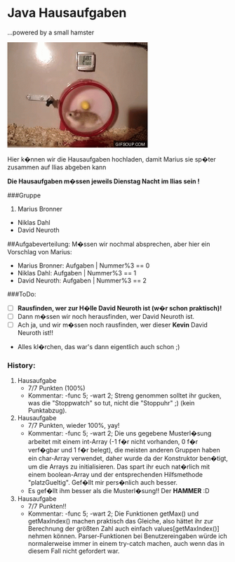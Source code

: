 # Java Hausaufgaben
...powered by a small hamster

![small hamster](smha.gif)

Hier k�nnen wir die Hausaufgaben hochladen, damit 
Marius sie sp�ter zusammen auf Ilias abgeben kann

__Die Hausaufgaben m�ssen jeweils Dienstag Nacht im Ilias sein !__

###Gruppe

1. Marius Bronner
* Niklas Dahl
* David Neuroth

##Aufgabeverteilung:
M�ssen wir nochmal absprechen, aber hier ein Vorschlag von Marius:   
* Marius Bronner: Aufgaben | Nummer%3 == 0   
* Niklas Dahl: Aufgaben | Nummer%3 == 1   
* David Neuroth: Aufgaben | Nummer%3 == 2   

###ToDo:
- [ ] __Rausfinden, wer zur H�lle David Neuroth ist (w�r schon praktisch)!__
- [ ] Dann m�ssen wir noch herausfinden, wer David Neuroth ist.
- [ ] Ach ja, und wir m�ssen noch rausfinden, wer dieser __Kevin__ David Neuroth ist!!
* Alles kl�rchen, das war's dann eigentlich auch schon ;)

### History:
1. Hausaufgabe
	* 7/7 Punkten (100%)
	* Kommentar: -func 5; -wart 2; Streng genommen solltet ihr gucken, was die "Stoppwatch" so tut, nicht die "Stoppuhr" ;) (kein Punktabzug).
2. Hausaufgabe
	* 7/7 Punkten, wieder 100%, yay!
	* Kommentar: -func 5; -wart 2; Die uns gegebene Musterl�sung arbeitet mit einem int-Array (-1 f�r nicht vorhanden, 0 f�r verf�gbar und 1 f�r belegt), die meisten anderen Gruppen haben ein char-Array verwendet, daher wurde da der Konstruktor ben�tigt, um die Arrays zu initialisieren. Das spart ihr euch nat�rlich mit einem boolean-Array und der entsprechenden Hilfsmethode "platzGueltig". Gef�llt mir pers�nlich auch besser.
	* Es gef�llt ihm besser als die Musterl�sung!! Der __HAMMER__ :D
3. Hausaufgabe
	* 7/7 Punkten!!
	* Kommentar: -func 5; -wart 2; Die Funktionen getMax() und getMaxIndex() machen praktisch das Gleiche, also hättet ihr zur Berechnung der größten Zahl auch einfach values[getMaxIndex()] nehmen können. Parser-Funktionen bei Benutzereingaben würde ich normalerweise immer in einem try-catch machen, auch wenn das in diesem Fall nicht gefordert war.
